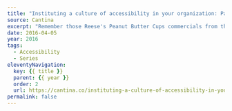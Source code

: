 ```yaml
---
title: "Instituting a culture of accessibility in your organization: Part 1"
source: Cantina
excerpt: "Remember those Reese's Peanut Butter Cups commercials from the 1980s? A couple of hapless people would be walking down the street, one with a chocolate bar and the other with a jar of peanut butter"
date: 2016-04-05
year: 2016
tags:
  - Accessibility
  - Series
eleventyNavigation:
  key: {{ title }}
  parent: {{ year }}
  order: 2
  url: https://cantina.co/instituting-a-culture-of-accessibility-in-your-organization/
permalink: false
---
```


